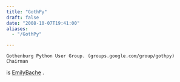 ```yaml
---
title: "GothPy"
draft: false
date: "2008-10-07T19:41:00"
aliases:
  - "/GothPy"

---
```

    Gothenburg Python User Group. (groups.google.com/group/gothpy) Chairman
is [EmilyBache](/people/EmilyBache) .

